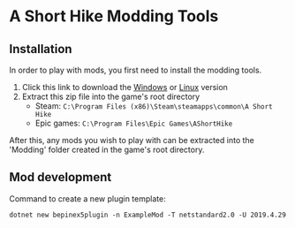 # A Short Hike Modding Tools

## Installation

In order to play with mods, you first need to install the modding tools.
1. Click this link to download the [Windows](https://github.com/BrandenEK/AShortHike.ModdingTools/raw/main/modding-tools-windows.zip) or [Linux](https://github.com/BrandenEK/AShortHike.ModdingTools/raw/main/modding-tools-linux.zip) version
1. Extract this zip file into the game's root directory
    - Steam: ```C:\Program Files (x86)\Steam\steamapps\common\A Short Hike```
    - Epic games: ```C:\Program Files\Epic Games\AShortHike```

After this, any mods you wish to play with can be extracted into the 'Modding' folder created in the game's root directory.

## Mod development

Command to create a new plugin template:

```dotnet new bepinex5plugin -n ExampleMod -T netstandard2.0 -U 2019.4.29```
